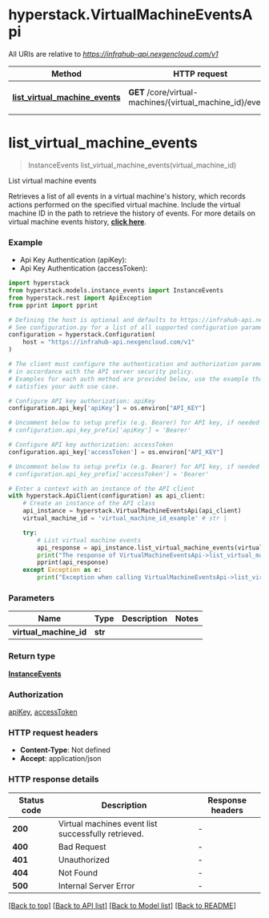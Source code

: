 # hyperstack.VirtualMachineEventsApi

All URIs are relative to *https://infrahub-api.nexgencloud.com/v1*

Method | HTTP request | Description
------------- | ------------- | -------------
[**list_virtual_machine_events**](VirtualMachineEventsApi.md#list_virtual_machine_events) | **GET** /core/virtual-machines/{virtual_machine_id}/events | List virtual machine events


# **list_virtual_machine_events**
> InstanceEvents list_virtual_machine_events(virtual_machine_id)

List virtual machine events

Retrieves a list of all events in a virtual machine's history, which records actions performed on the specified virtual machine. Include the virtual machine ID in the path to retrieve the history of events. For more details on virtual machine events history, [**click here**](https://infrahub-doc.nexgencloud.com/docs/virtual-machines/vm-performance-metrics-and-events-history#events-history).

### Example

* Api Key Authentication (apiKey):
* Api Key Authentication (accessToken):

```python
import hyperstack
from hyperstack.models.instance_events import InstanceEvents
from hyperstack.rest import ApiException
from pprint import pprint

# Defining the host is optional and defaults to https://infrahub-api.nexgencloud.com/v1
# See configuration.py for a list of all supported configuration parameters.
configuration = hyperstack.Configuration(
    host = "https://infrahub-api.nexgencloud.com/v1"
)

# The client must configure the authentication and authorization parameters
# in accordance with the API server security policy.
# Examples for each auth method are provided below, use the example that
# satisfies your auth use case.

# Configure API key authorization: apiKey
configuration.api_key['apiKey'] = os.environ["API_KEY"]

# Uncomment below to setup prefix (e.g. Bearer) for API key, if needed
# configuration.api_key_prefix['apiKey'] = 'Bearer'

# Configure API key authorization: accessToken
configuration.api_key['accessToken'] = os.environ["API_KEY"]

# Uncomment below to setup prefix (e.g. Bearer) for API key, if needed
# configuration.api_key_prefix['accessToken'] = 'Bearer'

# Enter a context with an instance of the API client
with hyperstack.ApiClient(configuration) as api_client:
    # Create an instance of the API class
    api_instance = hyperstack.VirtualMachineEventsApi(api_client)
    virtual_machine_id = 'virtual_machine_id_example' # str | 

    try:
        # List virtual machine events
        api_response = api_instance.list_virtual_machine_events(virtual_machine_id)
        print("The response of VirtualMachineEventsApi->list_virtual_machine_events:\n")
        pprint(api_response)
    except Exception as e:
        print("Exception when calling VirtualMachineEventsApi->list_virtual_machine_events: %s\n" % e)
```



### Parameters


Name | Type | Description  | Notes
------------- | ------------- | ------------- | -------------
 **virtual_machine_id** | **str**|  | 

### Return type

[**InstanceEvents**](InstanceEvents.md)

### Authorization

[apiKey](../README.md#apiKey), [accessToken](../README.md#accessToken)

### HTTP request headers

 - **Content-Type**: Not defined
 - **Accept**: application/json

### HTTP response details

| Status code | Description | Response headers |
|-------------|-------------|------------------|
**200** | Virtual machines event list successfully retrieved. |  -  |
**400** | Bad Request |  -  |
**401** | Unauthorized |  -  |
**404** | Not Found |  -  |
**500** | Internal Server Error |  -  |

[[Back to top]](#) [[Back to API list]](../README.md#documentation-for-api-endpoints) [[Back to Model list]](../README.md#documentation-for-models) [[Back to README]](../README.md)

